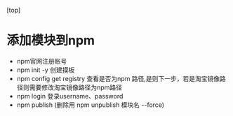 [top]
# 添加模块到npm
- npm官网注册账号
- npm init -y 创建摸板
- npm config get registry 查看是否为npm 路径,是则下一步，若是淘宝镜像路径则需要修改淘宝镜像路径为npm路径
- npm login 登录username、password
- npm publish (删除用 npm unpublish 模块名 --force)